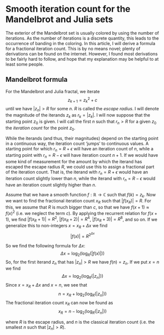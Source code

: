 # Smooth iteration count for the Mandelbrot and Julia sets

The exterior of the Mandelbrot set is usually colored by using the number of iterations. As the number of iterations is a discrete quantity, this leads to the occurrence of banding in the coloring. In this article, I will derive a formula for a fractional iteration count. This is by no means novel; plenty of derivations can be found on the internet. However, I found most derivations to be fairly hard to follow, and hope that my explanation may be helpful to at least some people.


## Mandelbrot formula

For the Mandelbrot and Julia fractal, we iterate
$$z_{k + 1} = z_k^2 + c$$
until we have $|z_n| > R$ for some $n$. $R$ is called the *escape radius*. I will denote the magnitude of the iterands $z_k$ as $r_k = |z_k|$. I will now suppose that the starting point $z_0$ is given. I will call the first $n$ such that $r_n > R$ for a given $z_0$ the *iteration count* for the point $z_0$.

While the iterands (and thus, their magnitudes) depend on the starting point in a continuous way, the iteration count ‘jumps’ to continuous values. A starting point for which $r_n = R + \epsilon$ will have an iteration count of $n$, while a starting point with $r_n = R - \epsilon$ will have iteration count $n + 1$. If we would have some kind of measurement for the amount by which the iterand has escaped the escape radius $R$, we could use this to assign a fractional part of the iteration count. That is, the iterand with $r_n = R + \epsilon$ would have an iteration count slightly lower than $n$, while the iterand with $r_n = R - \epsilon$ would have an iteration count slightly higher than $n$.

Assume that we have a smooth function $f : \mathbb{R} \rightarrow \mathbb{C}$ such that $f(k) = z_k$. Now we want to find the fractional iteration count $x_R$ such that $|f(x_R)| = R$. For this, we assume that $R$ is much bigger than $c$, so that we have $f(x + 1) \approx f(x)^2$ (i.e. we neglect the term $c$). By applying the recurrent relation for $f(x + 1)$, we find $|f(x_R + 1)| = R^2$, $|f(x_R + 2)| = R^4$, $|f(x_R + 3)| = R^8$, and so on. If we generalize this to non-integers $x = x_R + \Delta x$ we find
$$|f(x)| = R^{2^{\Delta x}}$$

So we find the following formula for $\Delta x$:
$$ \Delta x = \log_2(\log_R(|f(x)|)) $$
So, for the first iterand $z_n$ that has $|z_n| > R$ we have $f(n) = z_n$. If we put $x = n$ we find
$$ \Delta x = \log_2(\log_R(|z_n|)) $$
Since $x = x_R + \Delta x$ and $x = n$, we see that
$$ n = x_R + \log_2(\log_R(|z_n|))$$
The fractional iteration count $x_R$ can now be found as
$$x_R = n - \log_2(\log_R(|z_n|))$$

where $R$ is the escape radius, and $n$ is the classical iteration count (i.e. the smallest $n$ such that $|z_n| > R$).
